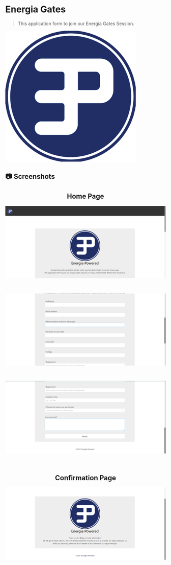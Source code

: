 # Energia Gates

> This application form to join our Energia Gates Session.

<img src="logo.png" style="zoom:40%;" />

## 📷 Screenshots

<div align="center">

## Home Page

![image](assets/homepage.png)

<br/>

![image](assets/form1.png)

<br/>

![image](assets/form2.png)

<br/>

## Confirmation Page

![image](assets/confirmationpage.png)

</div>
